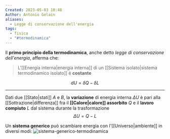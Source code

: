 ```yaml
---
Created: 2023-05-03 10:48
Author: Antonio Gelain
aliases:
  - Legge di conservazione dell'energia
tags:
  - fisica
  - "#termodinamica"
---
```


Il **primo principio della termodinamica**, anche detto *legge di conservazione dell'energia*, afferma che:
> L'[[Energia interna|energia interna]] di un [[Sistema isolato|sistema termodinamico isolato]] è **costante**

$$dU = \delta Q - \delta L$$

---

Dati due [[Stato|stati]] $A$ e $B$, la **variazione** di energia interna $\Delta U$ è pari alla [[Sottrazione|differenza]] fra il **[[Calore|calore]] assorbito** $Q$ e il **lavoro compiuto** $L$ dal sistema durante la trasformazione
$$\Delta U = Q - L$$

Un **sistema generico** può scambiare energia con l'[[Universo|ambiente]] in diversi modi:
![sistema-generico-termodinamica](https://upload.wikimedia.org/wikipedia/commons/thumb/6/6f/Convenzione_sui_segni_di_calore_e_lavoro.jpg/400px-Convenzione_sui_segni_di_calore_e_lavoro.jpg)